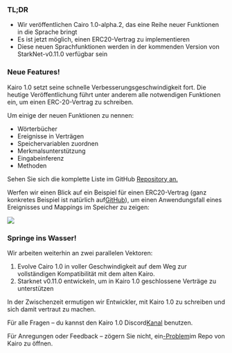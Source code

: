 ### TL;DR

* Wir veröffentlichen Cairo 1.0-alpha.2, das eine Reihe neuer Funktionen in die Sprache bringt
* Es ist jetzt möglich, einen ERC20-Vertrag zu implementieren
* Diese neuen Sprachfunktionen werden in der kommenden Version von StarkNet-v0.11.0 verfügbar sein

### Neue Features!

Kairo 1.0 setzt seine schnelle Verbesserungsgeschwindigkeit fort. Die heutige Veröffentlichung führt unter anderem alle notwendigen Funktionen ein, um einen ERC-20-Vertrag zu schreiben.

Um einige der neuen Funktionen zu nennen:

* Wörterbücher
* Ereignisse in Verträgen
* Speichervariablen zuordnen
* Merkmalsunterstützung
* Eingabeinferenz
* Methoden

Sehen Sie sich die komplette Liste im GitHub [Repository an.](https://github.com/starkware-libs/cairo)

Werfen wir einen Blick auf ein Beispiel für einen ERC20-Vertrag (ganz konkretes Beispiel ist natürlich auf[GitHub](https://github.com/starkware-libs/cairo/blob/main/crates/cairo-lang-starknet/test_data/erc20.cairo)), um einen Anwendungsfall eines Ereignisses und Mappings im Speicher zu zeigen:

![](/assets/0_i4ch5-4rxxal4rkt.png)

### Springe ins Wasser!

Wir arbeiten weiterhin an zwei parallelen Vektoren:

1. Evolve Cairo 1.0 in voller Geschwindigkeit auf dem Weg zur vollständigen Kompatibilität mit dem alten Kairo.
2. Starknet v0.11.0 entwickeln, um in Kairo 1.0 geschlossene Verträge zu unterstützen

In der Zwischenzeit ermutigen wir Entwickler, mit Kairo 1.0 zu schreiben und sich damit vertraut zu machen.

Für alle Fragen – du kannst den Kairo 1.0 Discord[Kanal](https://discord.com/channels/793094838509764618/1065544063245365288) benutzen.

Für Anregungen oder Feedback – zögern Sie nicht, ein[-Problem](https://github.com/starkware-libs/cairo/issues)im Repo von Kairo zu öffnen.